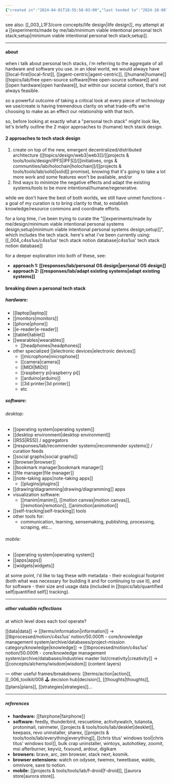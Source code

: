```yaml
---
{"created in":"2024-04-01T18:55:58-03:00","last tended to":"2024-10-06T02:50:36-03:00","aliases":["personal tech stacks"],"tags":["concept","design","lab","alchemy","art","player","🌿","tier1","response"],"notestage":["🌿"],"dg-publish":true,"relevancescore":94,"created":"2024-04-01T18:55:58.519-03:00","updated":"2025-05-04T19:34:44.712-03:00","permalink":"/concepts/lab/personal-tech-stack/","dgPassFrontmatter":true}
---
```


see also: [[_003_L1F3/core concepts/life design\|life design]], my attempt at a [[experiments/made by me/lab/minimum viable intentional personal tech stack;setup\|minimum viable intentional personal tech stack;setup]].

---
#### about

when i talk about personal tech stacks, i'm referring to the aggregate of all hardware and software you use. in an ideal world, we would always have [[local-first\|local-first]], [[agent-centric\|agent-centric]], [[humane\|humane]] [[topics/lab/free open-source software\|free open-source software]] and [[open hardware\|open hardware]], but within our societal context, that's not always feasible.

so a powerful outcome of taking a critical look at every piece of technology we use/create is having tremendous clarity on what trade-offs we're choosing to make as an effect our relationship with that tech.

so, before looking at exactly what a "personal tech stack" might look like, let's briefly outline the 2 major approaches to (humane) tech stack design.

#### 2 approaches to tech stack design

1) create on top of the new, emergent decentralized/distributed architecture ([[topics/design/web3\|web3]]/[[projects & tools/tools/design/IPFS\|IPFS]]/[[initiatives, orgs & communities/lab/holochain\|holochain]]/[[projects & tools/tools/lab/solid\|solid]] promise), knowing that it's going to take a lot more work and some features won't be available, and/or
2) find ways to minimize the negative effects and adapt the existing systems/tools to be more intentional/humane/regenerative.

while we don't have the best of both worlds, we still have unmet functions - a goal of my curation is to bring clarity to that, to establish knowledge/resource commons and coordinate efforts.

for a long time, i've been trying to curate the "[[experiments/made by me/design/minimum viable intentional personal systems design;setup\|minimum viable intentional personal systems design;setup]]", which includes the tech stack. here's what i've been currently using: [[_004_c4ss1us/c4ss1us' tech stack notion database\|c4ss1us' tech stack notion database]]

for a deeper exploration into both of these, see:

- **approach 1: [[responses/lab/personal OS design\|personal OS design]]**
- **approach 2: [[responses/lab/adapt existing systems\|adapt existing systems]]**

#### breaking down a personal tech stack
##### hardware:

- [[laptop\|laptop]]
- [[monitors\|monitors]]
- [[phone\|phone]]
- [[e-reader\|e-reader]]
- [[tablet\|tablet]]
- [[wearables\|wearables]]
	- [[headphones\|headphones]]
- other specialized [[electronic devices\|electronic devices]]
	- [[microphone\|microphone]]
	- [[camera\|camera]]
	- [[MIDI\|MIDI]]
	- [[raspberry pi\|raspberry pi]]
	- [[arduino\|arduino]]
	- [[3d printer\|3d printer]]
	- etc

##### software:

###### desktop:
- [[operating system\|operating system]]
- [[desktop environment\|desktop environment]]
- [[RSS\|RSS]] / aggregators
- [[responses/lab/recommender systems\|recommender systems]] / curation feeds
- [[social graphs\|social graphs]]
- [[browser\|browser]]
- [[bookmark manager\|bookmark manager]]
- [[file manager\|file manager]]
- [[note-taking apps\|note-taking apps]]
	+ [[plugins\|plugins]]
- [[drawing/diagramming\|drawing/diagramming]] apps
- visualization software:
	- [[manim\|manim]], [[motion canvas\|motion canvas]], [[remotion\|remotion]], [[animotion\|animotion]]
- [[self-tracking\|self-tracking]] tools
- other tools for:
	- communication, learning, sensemaking, publishing, processing, scraping, etc...
###### mobile:

- [[operating system\|operating system]]
- [[apps\|apps]]
- [[widgets\|widgets]]

at some point, i'd like to tag these with metadata - their ecological footprint (both what was necessary for building it and for continuing to use it), and for software - their size and usage data (included in [[topics/lab/quantified self\|quantified self]] tracking).

---
##### other valuable reflections

at which level does each tool operate?

[[data\|data]] -> [[terms/information\|information]] -> [[tbprocessed/notion/c4ss1us’ notion/50.000ft - core/knowledge management system/archive/databases/project-mission category/knowledge\|knowledge]] -> [[tbprocessed/notion/c4ss1us’ notion/50.000ft - core/knowledge management system/archive/databases/industries master list/creativity\|creativity]] -> [[concepts/alchemy/wisdom\|wisdom]] (content layers)

— other useful frames/breakdowns: [[terms/action\|action]], [[_006_toolkit/008 🕹 decision hub\|decision]], [[thoughts\|thoughts]], [[plans\|plans]], [[strategies\|strategies]]...

------
##### references

- **hardware:** [[fairphone\|fairphone]]    
- **software:** feedly, thunderbird, rescuetime, activitywatch, tutanota, protonmail, rainmeter, [[projects & tools/tools/lab/desklet\|desklet]], keepass, revo uninstaller, sharex, [[projects & tools/tools/lab/everything\|everything]], [[chris titus' windows tool\|chris titus' windows tool]], bulk crap uninstaller, wintoys, autohotkey, zoomit, msi afterburner, keyviz, fxsound, ardour, digikam
- **browsers:** brave, arc, zen browser, stack next, kosmik.
- **browser extensions:** watch on odysee, twemex, tweetbase, waldo, omnivore, save to notion.
- **mobile:** [[projects & tools/tools/lab/f-droid\|f-droid]], [[aurora store\|aurora store]].